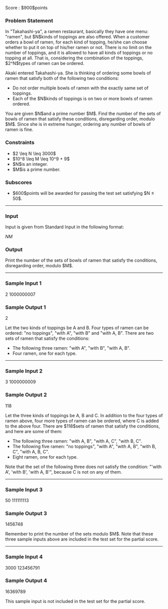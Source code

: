 
<div>

<span>

<span>

<p>
Score : $900$points
</p>

<div>

<section>

### **Problem Statement**

<p>
In "Takahashi-ya", a ramen restaurant, basically they have one menu: "ramen", but $N$kinds of toppings are also offered. When a customer orders a bowl of ramen, for each kind of topping, he/she can choose whether to put it on top of his/her ramen or not. There is no limit on the number of toppings, and it is allowed to have all kinds of toppings or no topping at all. That is, considering the combination of the toppings, $2^N$types of ramen can be ordered.
</p>

<p>
Akaki entered Takahashi-ya. She is thinking of ordering some bowls of ramen that satisfy both of the following two conditions:
</p>

<ul>

<li>
Do not order multiple bowls of ramen with the exactly same set of toppings.
</li>

<li>
Each of the $N$kinds of toppings is on two or more bowls of ramen ordered.
</li>

</ul>

<p>
You are given $N$and a prime number $M$. Find the number of the sets of bowls of ramen that satisfy these conditions, disregarding order, modulo $M$. Since she is in extreme hunger, ordering any number of bowls of ramen is fine.
</p>

</section>

</div>

<div>

<section>

### **Constraints**

<ul>

<li>
$2 \leq N \leq 3000$
</li>

<li>
$10^8 \leq M \leq 10^9 + 9$
</li>

<li>
$N$is an integer.
</li>

<li>
$M$is a prime number.
</li>

</ul>

</section>

</div>

<div>

<section>

### **Subscores**

<ul>

<li>
$600$points will be awarded for passing the test set satisfying $N ≤ 50$.
</li>

</ul>

</section>

</div>

---

<div>

<div>

<section>

### **Input**

<p>
Input is given from Standard Input in the following format:
</p>

<div>

$N$$M$
</div>

</section>

</div>

<div>

<section>

### **Output**

<p>
Print the number of the sets of bowls of ramen that satisfy the conditions, disregarding order, modulo $M$.
</p>

</section>

</div>

</div>

---

<div>

<section>

### **Sample Input 1**

<div>

2 1000000007

</div>

</section>

</div>

<div>

<section>

### **Sample Output 1**

<div>

2

</div>

<p>
Let the two kinds of toppings be A and B. Four types of ramen can be ordered: "no toppings", "with A", "with B" and "with A, B". There are two sets of ramen that satisfy the conditions:
</p>

<ul>

<li>
The following three ramen: "with A", "with B", "with A, B".
</li>

<li>
Four ramen, one for each type.
</li>

</ul>

</section>

</div>

---

<div>

<section>

### **Sample Input 2**

<div>

3 1000000009

</div>

</section>

</div>

<div>

<section>

### **Sample Output 2**

<div>

118

</div>

<p>
Let the three kinds of toppings be A, B and C. In addition to the four types of ramen above, four more types of ramen can be ordered, where C is added to the above four. There are $118$sets of ramen that satisfy the conditions, and here are some of them:
</p>

<ul>

<li>
The following three ramen: "with A, B", "with A, C", "with B, C".
</li>

<li>
The following five ramen: "no toppings", "with A", "with A, B", "with B, C", "with A, B, C".
</li>

<li>
Eight ramen, one for each type.
</li>

</ul>

<p>
Note that the set of the following three does not satisfy the condition: "'with A', 'with B', 'with A, B'", because C is not on any of them.
</p>

</section>

</div>

---

<div>

<section>

### **Sample Input 3**

<div>

50 111111113

</div>

</section>

</div>

<div>

<section>

### **Sample Output 3**

<div>

1456748

</div>

<p>
Remember to print the number of the sets modulo $M$. Note that these three sample inputs above are included in the test set for the partial score.
</p>

</section>

</div>

---

<div>

<section>

### **Sample Input 4**

<div>

3000 123456791

</div>

</section>

</div>

<div>

<section>

### **Sample Output 4**

<div>

16369789

</div>

<p>
This sample input is not included in the test set for the partial score.
</p>

</section>

</div>

</span>

</span>

</div>
